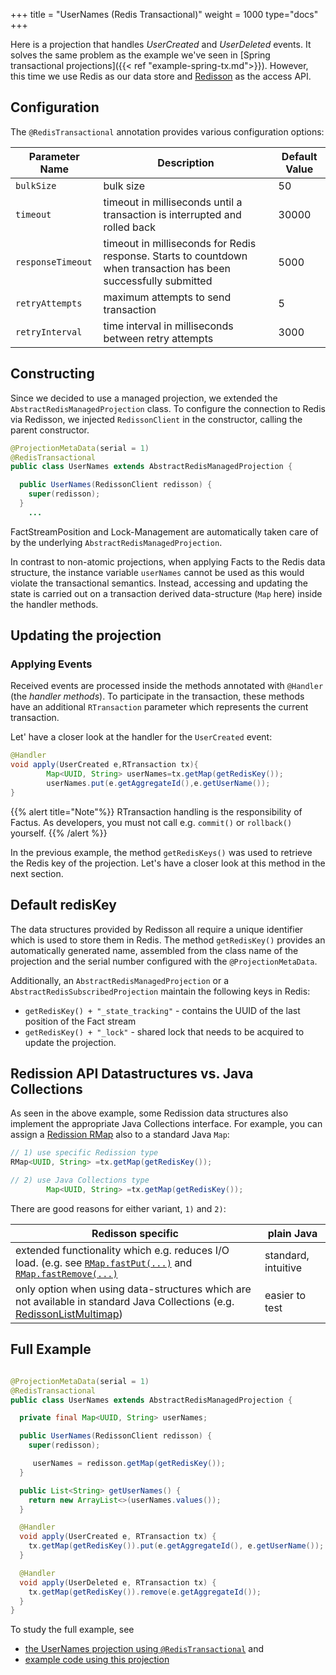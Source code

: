 +++ 
title = "UserNames (Redis Transactional)"
weight = 1000 
type="docs"
+++

Here is a projection that handles _UserCreated_ and
_UserDeleted_ events. It solves the same problem as the example we've seen in [Spring transactional projections]({{<
ref "example-spring-tx.md">}}). However, this time we use Redis as our data store and [Redisson](https://github.com/redisson/redisson) as the access API.

## Configuration

The `@RedisTransactional` annotation provides various configuration options:

| Parameter Name    | Description                                                                                                      | Default Value |
| ----------------- | ---------------------------------------------------------------------------------------------------------------- | ------------- |
| `bulkSize`        | bulk size                                                                                                        | 50            |
| `timeout`         | timeout in milliseconds until a transaction is interrupted and rolled back                                       | 30000         |
| `responseTimeout` | timeout in milliseconds for Redis response. Starts to countdown when transaction has been successfully submitted | 5000          |
| `retryAttempts`   | maximum attempts to send transaction                                                                             | 5             |
| `retryInterval`   | time interval in milliseconds between retry attempts                                                             | 3000          |

## Constructing

Since we decided to use a managed projection, we extended the `AbstractRedisManagedProjection` class.
To configure the connection to Redis via Redisson, we injected `RedissonClient` in the constructor, calling the parent constructor.

```java
@ProjectionMetaData(serial = 1)
@RedisTransactional
public class UserNames extends AbstractRedisManagedProjection {

  public UserNames(RedissonClient redisson) {
    super(redisson);
  }
    ...
```

FactStreamPosition and Lock-Management are automatically taken care of by the underlying `AbstractRedisManagedProjection`.

In contrast to non-atomic projections, when applying Facts to the Redis data structure, the instance variable `userNames` cannot be used
as this would violate the transactional semantics. Instead, accessing and updating the
state is carried out on a transaction derived data-structure (`Map` here) inside the handler methods.

## Updating the projection

### Applying Events

Received events are processed inside the methods annotated with `@Handler` (the _handler methods_). To participate in
the transaction, these methods have an additional `RTransaction` parameter which represents the current transaction.

Let' have a closer look at the handler for the `UserCreated` event:

```java
@Handler
void apply(UserCreated e,RTransaction tx){
        Map<UUID, String> userNames=tx.getMap(getRedisKey());
        userNames.put(e.getAggregateId(),e.getUserName());
}
```

{{% alert title="Note"%}}
RTransaction handling is the responsibility of Factus. As developers, you must not call e.g. `commit()`
or `rollback()` yourself.
{{% /alert %}}

In the previous example, the method `getRedisKeys()` was used to retrieve the Redis key of the projection. Let's have a
closer look at this method in the next section.

## Default redisKey

The data structures provided by Redisson all require a unique identifier which is used to store them in Redis. The method `getRedisKey()` provides an
automatically generated name, assembled from the class name of the projection and the serial number configured with
the `@ProjectionMetaData`.

Additionally, an `AbstractRedisManagedProjection` or a `AbstractRedisSubscribedProjection` maintain the following keys
in Redis:

- `getRedisKey() + "_state_tracking"` - contains the UUID of the last position of the Fact stream
- `getRedisKey() + "_lock"` - shared lock that needs to be acquired to update the projection.

## Redission API Datastructures vs. Java Collections

As seen in the above example, some Redission data structures also implement the appropriate Java Collections interface.
For example, you can assign
a [Redission RMap](https://www.javadoc.io/doc/org.redisson/redisson/latest/org/redisson/api/RMap.html)
also to a standard Java `Map`:

```java
// 1) use specific Redission type
RMap<UUID, String> =tx.getMap(getRedisKey());

// 2) use Java Collections type
        Map<UUID, String> =tx.getMap(getRedisKey());
```

There are good reasons for either variant, `1)` and `2)`:

| Redisson specific                                                                                                                                                                                                                                                                                                           | plain Java          |
| --------------------------------------------------------------------------------------------------------------------------------------------------------------------------------------------------------------------------------------------------------------------------------------------------------------------------- | ------------------- |
| extended functionality which e.g. reduces I/O load. (e.g. see [`RMap.fastPut(...)`](<https://www.javadoc.io/doc/org.redisson/redisson/latest/org/redisson/api/RMap.html#fastPut(K,V)>) and [`RMap.fastRemove(...)`](<https://www.javadoc.io/doc/org.redisson/redisson/latest/org/redisson/api/RMap.html#fastRemove(K...).>) | standard, intuitive |
| only option when using data-structures which are not available in standard Java Collections (e.g. [RedissonListMultimap](https://javadoc.io/doc/org.redisson/redisson/latest/org/redisson/RedissonListMultimap.html))                                                                                                       | easier to test      |

## Full Example

```java

@ProjectionMetaData(serial = 1)
@RedisTransactional
public class UserNames extends AbstractRedisManagedProjection {

  private final Map<UUID, String> userNames;

  public UserNames(RedissonClient redisson) {
    super(redisson);

     userNames = redisson.getMap(getRedisKey());
  }

  public List<String> getUserNames() {
    return new ArrayList<>(userNames.values());
  }

  @Handler
  void apply(UserCreated e, RTransaction tx) {
    tx.getMap(getRedisKey()).put(e.getAggregateId(), e.getUserName());
  }

  @Handler
  void apply(UserDeleted e, RTransaction tx) {
    tx.getMap(getRedisKey()).remove(e.getAggregateId());
  }
}
```

To study the full example, see

- [the UserNames projection using `@RedisTransactional`](https://github.com/factcast/factcast/blob/master/factcast-itests/factcast-itests-factus/src/test/java/org/factcast/itests/factus/proj/RedisTransactionalProjectionExample.java)
  and
- [example code using this projection](https://github.com/factcast/factcast/blob/master/factcast-itests/factcast-itests-factus/src/test/java/org/factcast/itests/factus/RedisTransactionalProjectionExampleITest.java)
